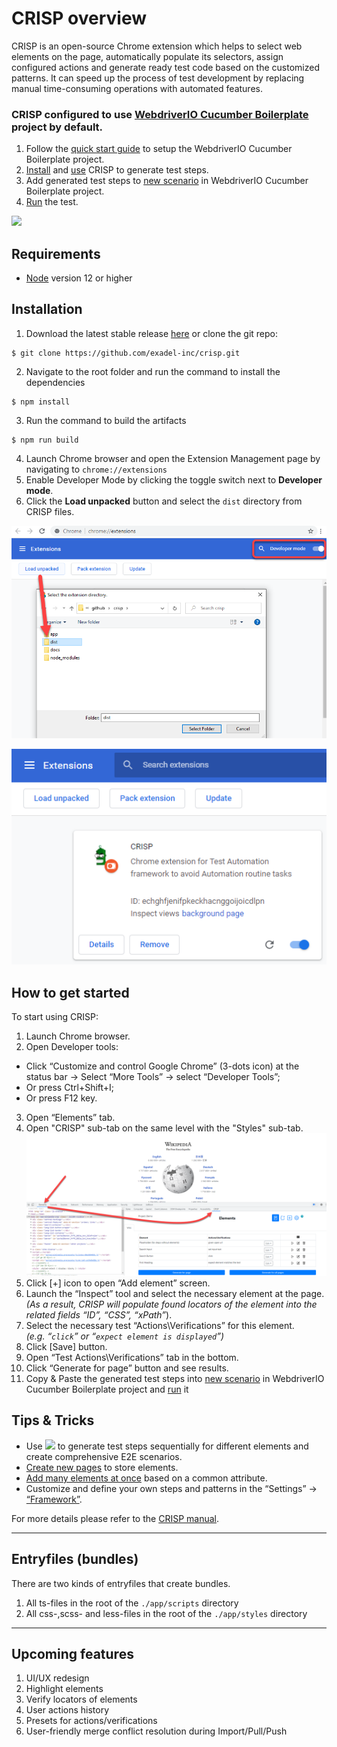 # CRISP overview

CRISP is an open-source Chrome extension which helps to select web elements on the page, automatically populate its selectors, assign configured actions and generate ready test code based on the customized patterns. It can speed up the process of test development by replacing manual time-consuming operations with automated features.
<br>
### CRISP configured to use [WebdriverIO Cucumber Boilerplate](https://github.com/webdriverio/cucumber-boilerplate#cucumber-boilerplate) project by default.
1. Follow the [quick start guide](https://github.com/webdriverio/cucumber-boilerplate#quick-start) to setup the WebdriverIO Cucumber Boilerplate project.
1. [Install](#Installation) and [use](#how-to-get-started) CRISP to generate test steps.
1. Add generated test steps to [new scenario](https://github.com/webdriverio/cucumber-boilerplate#how-to-write-a-test) in WebdriverIO Cucumber Boilerplate project.
1. [Run](https://github.com/webdriverio/cucumber-boilerplate#how-to-run-the-test) the test.

![](./docs/overview.gif)

## Requirements
- [Node](https://nodejs.org/en/) version 12 or higher
## Installation

1. Download the latest stable release [here](https://github.com/exadel-inc/crisp/archive/refs/heads/master.zip) or clone the git repo: 
```
$ git clone https://github.com/exadel-inc/crisp.git
```
2. Navigate to the root folder and run the command to install the dependencies
```
$ npm install
```
3. Run the command to build the artifacts
```
$ npm run build
```
4. Launch Chrome browser and open the Extension Management page by navigating to `chrome://extensions`
5. Enable Developer Mode by clicking the toggle switch next to **Developer mode**.
6. Click the **Load unpacked** button and select the `dist` directory from CRISP files.

![](./docs/chrome_extension_load.png)

![](./docs/chrome_crisp_loaded.png)

## How to get started

To start using CRISP:

1. Launch Chrome browser.
2. Open Developer tools:
- Click “Customize and control Google Chrome” (3-dots icon)  at the status bar -> Select “More Tools” -> select “Developer Tools”;
- Or press Ctrl+Shift+I;
- Or press F12 key.
3. Open “Elements” tab.
4. Open "CRISP" sub-tab on the same level with the "Styles" sub-tab.
![](./docs/crisp_opened.png)
5. Click [+] icon to open “Add element” screen.
6. Launch the “Inspect” tool and select the necessary element at the page. 
<br>_(As a result, CRISP will populate found locators of the element into the related fields “ID”, “CSS”, “xPath”_).
7. Select the necessary test “Actions\Verifications” for this element.
<br>_(e.g. “`click`” or “`expect element is displayed`”)_
8. Click [Save] button.
9. Open “Test Actions\Verifications” tab in the bottom.
10. Click “Generate for page” button and see results.
11. Copy & Paste the generated test steps into [new scenario](https://github.com/webdriverio/cucumber-boilerplate#how-to-write-a-test) in WebdriverIO Cucumber Boilerplate project and [run](https://github.com/webdriverio/cucumber-boilerplate#how-to-run-the-test) it


## Tips & Tricks
- Use ![](./app/images/sign-in.svg) to generate test steps sequentially for different elements and create comprehensive E2E scenarios.
- [Create new pages](./docs/crisp-help.md#saved-pages) to store elements.
- [Add many elements at once](./docs/crisp-help.md#add-elements-in-bulk) based on a common attribute.
- Customize and define your own steps and patterns in the “Settings” -> [“Framework”](./docs/crisp-help.md#framework).

For more details please refer to the [CRISP manual](./docs/crisp-help.md).
_______

## Entryfiles (bundles)

There are two kinds of entryfiles that create bundles.

1. All ts-files in the root of the `./app/scripts` directory
2. All css-,scss- and less-files in the root of the `./app/styles` directory

_______
## Upcoming features

1. UI/UX redesign
2. Highlight elements
3. Verify locators of elements
4. User actions history
5. Presets for actions/verifications
6. User-friendly merge conflict resolution during Import/Pull/Push